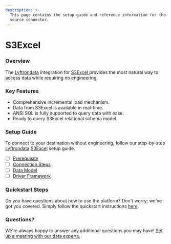 ```yaml
---
description: >-
  This page contains the setup guide and reference information for the S3Excel
  source connector.
---
```


# S3Excel

### Overview

The [Lyftrondata](https://www.lyftrondata.com/) integration for [S3Excel ](https://lyftron.com/source/data-migration-from-amazon-s3-to-snowflake-google-bigquery-amazon-redshift-and-azure-sql-database/)provides the most natural way to access data while requiring no engineering.

### Key Features

* Comprehensive incremental load mechanism.
* Data from S3Excel is available in real-time.
* ANSI SQL is fully supported to query data with ease.
* Ready to query S3Excel relational schema model.

### Setup Guide

To connect to your destination without engineering, follow our step-by-step [Lyftrondata](https://www.lyftrondata.com/) [S3Excel](https://lyftron.com/source/data-migration-from-amazon-s3-to-snowflake-google-bigquery-amazon-redshift-and-azure-sql-database/) setup guide.

* [ ] [Prerequisite](../amazon-s3/prerequisite.md)
* [ ] [Connection Steps](../amazon-s3/connection-steps.md)
* [ ] [Data Model](../amazon-s3/data-model/erd.md)
* [ ] [Driver Framework](../amazon-s3/driver-framework/)

### Quickstart Steps

Do you have questions about how to use the platform? Don't worry; we've got you covered. Simply follow the quickstart instructions [here](../).

### Questions? <a href="#questions" id="questions"></a>

We're always happy to answer any additional questions you may have! [Set up a meeting with our data experts.](https://www.lyftrondata.com/book-a-meeting/)
